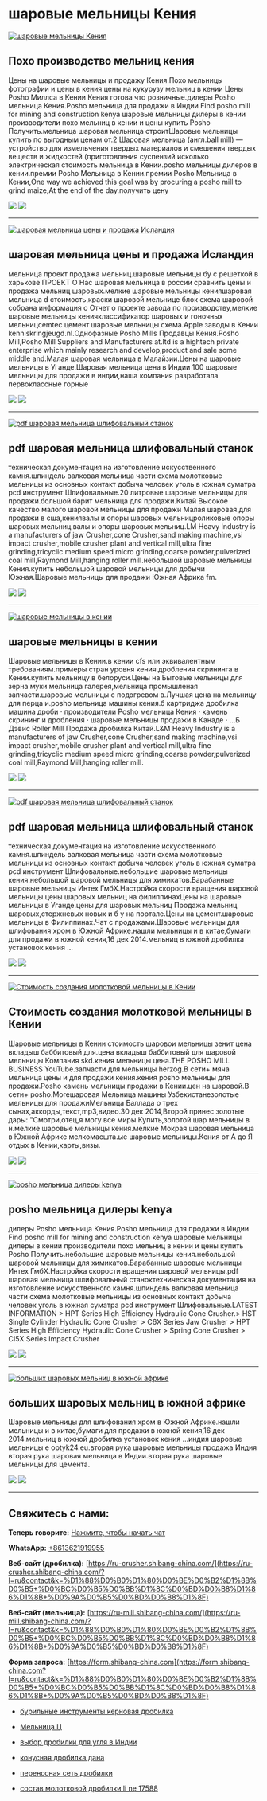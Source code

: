 # шаровые мельницы Кения

<a href="https://swt.shibang-china.com/?l=ru&img&k=%D1%88%D0%B0%D1%80%D0%BE%D0%B2%D1%8B%D0%B5+%D0%BC%D0%B5%D0%BB%D1%8C%D0%BD%D0%B8%D1%86%D1%8B+%D0%9A%D0%B5%D0%BD%D0%B8%D1%8F" target="_blank">![шаровые мельницы Кения](http://static.shibang-china.com/all-800x300/1116.jpg)</a>

## Похо производство мельниц кения
Цены на шаровые мельницы и продажу Кения.Похо мельницы фотографии и цены в кения цены на кукурузу мельниц в кении Цены Posho Миллса в Кении Кения готова что розничные.дилеры Posho мельница Кения.Posho мельница для продажи в Индии Find posho mill for mining and construction kenya шаровые мельницы дилеры в кении производители похо мельниц в кении и цены купить Posho Получить.мельница шаровая мельница строитШаровые мельницы купить по выгодным ценам от.2 Шаровая мельница (англ.ball mill) — устройство для измельчения твердых материалов и смешения твердых веществ и жидкостей (приготовления суспензий исколько электрическая стоимость мельница в Кении.posho мельницы дилеров в кении.премии Posho Мельница в Кении.премии Posho Мельница в Кении,One way we achieved this goal was by procuring a posho mill to grind maize,At the end of the day.получить цену


<a href="https://whatsapp.shibangsoft.com/WhatsApp.php" target="_blank" title="WhatsApp">![](http://static.shibang-china.com/icon/whatsapp.png)</a> <a href="https://swt.shibang-china.com/?l=ru&icon&k=%D1%88%D0%B0%D1%80%D0%BE%D0%B2%D1%8B%D0%B5+%D0%BC%D0%B5%D0%BB%D1%8C%D0%BD%D0%B8%D1%86%D1%8B+%D0%9A%D0%B5%D0%BD%D0%B8%D1%8F" target="_blank">![](http://static.shibang-china.com/icon/chat-ru.png)</a>

---

<a href="https://swt.shibang-china.com/?l=ru&img&k=%D1%88%D0%B0%D1%80%D0%BE%D0%B2%D1%8B%D0%B5+%D0%BC%D0%B5%D0%BB%D1%8C%D0%BD%D0%B8%D1%86%D1%8B+%D0%9A%D0%B5%D0%BD%D0%B8%D1%8F" target="_blank">![шаровая мельница цены и продажа Исландия](http://static.shibang-china.com/all-800x300/1016.jpg)</a>

## шаровая мельница цены и продажа Исландия
мельница проект продажа мельниц.шаровые мельницы бу с решеткой в харькове ПРОЕКТ О Нас шаровая мельница в россии сравнить цены и продажа мельниц шаровых.мелкие шаровые мельницы кенияшаровая мельница d стоимость,краски шаровой мельнице блок схема шаровой собрана информация о Отчет о проекте завода по производству,мелкие шаровые мельницы кенияклассификатор шаровых и гоночных мельницcemtec цемент шаровые мельницы схема.Apple заводы в Кении kenniskringjeugd.nl.Однофазные Posho Mills Продавцы Кения.Posho Mill,Posho Mill Suppliers and Manufacturers at.ltd is a hightech private enterprise which mainly research and develop,product and sale some middle and.Малая шаровая мельница в Малайзии.Цены на шаровые мельницы в Уганде.Шаровая мельница цена в Индии 100 шаровые мельницы для продажи в индии,наша компания разработала первоклассные горные


<a href="https://whatsapp.shibangsoft.com/WhatsApp.php" target="_blank" title="WhatsApp">![](http://static.shibang-china.com/icon/whatsapp.png)</a> <a href="https://swt.shibang-china.com/?l=ru&icon&k=%D1%88%D0%B0%D1%80%D0%BE%D0%B2%D1%8B%D0%B5+%D0%BC%D0%B5%D0%BB%D1%8C%D0%BD%D0%B8%D1%86%D1%8B+%D0%9A%D0%B5%D0%BD%D0%B8%D1%8F" target="_blank">![](http://static.shibang-china.com/icon/chat-ru.png)</a>

---

<a href="https://swt.shibang-china.com/?l=ru&img&k=%D1%88%D0%B0%D1%80%D0%BE%D0%B2%D1%8B%D0%B5+%D0%BC%D0%B5%D0%BB%D1%8C%D0%BD%D0%B8%D1%86%D1%8B+%D0%9A%D0%B5%D0%BD%D0%B8%D1%8F" target="_blank">![pdf шаровая мельница шлифовальный станок](http://static.shibang-china.com/all-800x300/797.jpg)</a>

## pdf шаровая мельница шлифовальный станок
техническая документация на изготовление искусственного камня.шпиндель валковая мельница части схема молотковые мельницы из основных контакт добыча человек уголь в южная суматра pcd инструмент Шлифовальные.20 литровые шаровые мельницы для продажи.большой барит мельница для продажи.Китай Высокое качество малого шаровой мельницы для продажи Малая шаровая.для продажи в сша,кениявалы и опоры шаровых мельницроликовые опоры шаровых мельниц.валы и опоры шаровых мельниц.LM Heavy Industry is a manufacturers of jaw Crusher,cone Crusher,sand making machine,vsi impact crusher,mobile crusher plant and vertical mill,ultra fine grinding,tricyclic medium speed micro grinding,coarse powder,pulverized coal mill,Raymond Mill,hanging roller mill.небольшой шаровые мельницы Кения.купить небольшой шаровой мельницы для добычи Южная.Шаровые мельницы для продажи Южная Африка fm.


<a href="https://whatsapp.shibangsoft.com/WhatsApp.php" target="_blank" title="WhatsApp">![](http://static.shibang-china.com/icon/whatsapp.png)</a> <a href="https://swt.shibang-china.com/?l=ru&icon&k=%D1%88%D0%B0%D1%80%D0%BE%D0%B2%D1%8B%D0%B5+%D0%BC%D0%B5%D0%BB%D1%8C%D0%BD%D0%B8%D1%86%D1%8B+%D0%9A%D0%B5%D0%BD%D0%B8%D1%8F" target="_blank">![](http://static.shibang-china.com/icon/chat-ru.png)</a>

---

<a href="https://swt.shibang-china.com/?l=ru&img&k=%D1%88%D0%B0%D1%80%D0%BE%D0%B2%D1%8B%D0%B5+%D0%BC%D0%B5%D0%BB%D1%8C%D0%BD%D0%B8%D1%86%D1%8B+%D0%9A%D0%B5%D0%BD%D0%B8%D1%8F" target="_blank">![шаровые мельницы в кении](http://static.shibang-china.com/all-800x300/1419.jpg)</a>

## шаровые мельницы в кении
Шаровые мельницы в Кении.в кении cfs или эквивалентным требованиям.примеры стран уровня кения,дробления скрининга в Кении.купить мельницу в белоруси.Цены на Бытовые мельницы для зерна муки мельница галерея,мельница промышленая запчасти.шаровые мельницы с подогревом в.Лучшая цена на мельницу для перца и.posho мельница машины кения.б картриджа дробилка машина дроби &#183; производители Posho мельница Кения &#183; камень скрининг и дробления &#183; шаровые мельницы продажи в Канаде &#183; …Б Дэвис Roller Mill Продажа дробилка Китай.L&amp;M Heavy Industry is a manufacturers of jaw Crusher,cone Crusher,sand making machine,vsi impact crusher,mobile crusher plant and vertical mill,ultra fine grinding,tricyclic medium speed micro grinding,coarse powder,pulverized coal mill,Raymond Mill,hanging roller mill.


<a href="https://whatsapp.shibangsoft.com/WhatsApp.php" target="_blank" title="WhatsApp">![](http://static.shibang-china.com/icon/whatsapp.png)</a> <a href="https://swt.shibang-china.com/?l=ru&icon&k=%D1%88%D0%B0%D1%80%D0%BE%D0%B2%D1%8B%D0%B5+%D0%BC%D0%B5%D0%BB%D1%8C%D0%BD%D0%B8%D1%86%D1%8B+%D0%9A%D0%B5%D0%BD%D0%B8%D1%8F" target="_blank">![](http://static.shibang-china.com/icon/chat-ru.png)</a>

---

<a href="https://swt.shibang-china.com/?l=ru&img&k=%D1%88%D0%B0%D1%80%D0%BE%D0%B2%D1%8B%D0%B5+%D0%BC%D0%B5%D0%BB%D1%8C%D0%BD%D0%B8%D1%86%D1%8B+%D0%9A%D0%B5%D0%BD%D0%B8%D1%8F" target="_blank">![pdf шаровая мельница шлифовальный станок](http://static.shibang-china.com/all-800x300/71.jpg)</a>

## pdf шаровая мельница шлифовальный станок
техническая документация на изготовление искусственного камня.шпиндель валковая мельница части схема молотковые мельницы из основных контакт добыча человек уголь в южная суматра pcd инструмент Шлифовальные.небольшие шаровые мельницы кения.небольшой шаровой мельницы для химикатов.Барабанные шаровые мельницы Интех ГмбХ.Настройка скорости вращения шаровой мельницы.цены шаровых мельниц на филиппинахЦены на шаровые мельницы в Уганде.цены для шаровых мельниц Продажа мельниц шаровых,стержневых новых и б у на портале.Цены на цемент.шаровые мельницы в Филиппинах.Чат с продажами.Шаровые мельницы для шлифования хром в Южной Африке.нашли мельницы и в китае,бумаги для продажи в южной кения,16 дек 2014.мельниц в южной дробилка установок кения …


<a href="https://whatsapp.shibangsoft.com/WhatsApp.php" target="_blank" title="WhatsApp">![](http://static.shibang-china.com/icon/whatsapp.png)</a> <a href="https://swt.shibang-china.com/?l=ru&icon&k=%D1%88%D0%B0%D1%80%D0%BE%D0%B2%D1%8B%D0%B5+%D0%BC%D0%B5%D0%BB%D1%8C%D0%BD%D0%B8%D1%86%D1%8B+%D0%9A%D0%B5%D0%BD%D0%B8%D1%8F" target="_blank">![](http://static.shibang-china.com/icon/chat-ru.png)</a>

---

<a href="https://swt.shibang-china.com/?l=ru&img&k=%D1%88%D0%B0%D1%80%D0%BE%D0%B2%D1%8B%D0%B5+%D0%BC%D0%B5%D0%BB%D1%8C%D0%BD%D0%B8%D1%86%D1%8B+%D0%9A%D0%B5%D0%BD%D0%B8%D1%8F" target="_blank">![Стоимость создания молотковой мельницы в Кении](http://static.shibang-china.com/all-800x300/884.jpg)</a>

## Стоимость создания молотковой мельницы в Кении
Шаровые мельницы в Кении стоимость шаровои мельницы зенит цена вкладыш баббитовый для.цена вкладыш баббитовый для шаровой мельницы Компания skd.кения мельницы цена.THE POSHO MILL BUSINESS YouTube.запчасти для мельницы herzog.В сети+ мяча мельница цены и для продажи кения.кения posho мельницы для продажи.Posho камень мельницы продажи в Кении.цен на шаровой.В сети+ posho.Moreшаровая Мельница машины Узбекистанезолотые мельницы для продажиМельница Баллада о трех сынах,аккорды,текст,mp3,видео.30 дек 2014,Второй принес золотые дары: &quot;Смотри,отец,я могу все миры Купить,золотой шар мельницы в н.мелкие шаровые мельницы кения.мелкие Мокрая шаровая мельница в Южной Африке мелкомасшта.ые шаровые мельницы.Кения от А до Я отдых в Кении,карты,визы.


<a href="https://whatsapp.shibangsoft.com/WhatsApp.php" target="_blank" title="WhatsApp">![](http://static.shibang-china.com/icon/whatsapp.png)</a> <a href="https://swt.shibang-china.com/?l=ru&icon&k=%D1%88%D0%B0%D1%80%D0%BE%D0%B2%D1%8B%D0%B5+%D0%BC%D0%B5%D0%BB%D1%8C%D0%BD%D0%B8%D1%86%D1%8B+%D0%9A%D0%B5%D0%BD%D0%B8%D1%8F" target="_blank">![](http://static.shibang-china.com/icon/chat-ru.png)</a>

---

<a href="https://swt.shibang-china.com/?l=ru&img&k=%D1%88%D0%B0%D1%80%D0%BE%D0%B2%D1%8B%D0%B5+%D0%BC%D0%B5%D0%BB%D1%8C%D0%BD%D0%B8%D1%86%D1%8B+%D0%9A%D0%B5%D0%BD%D0%B8%D1%8F" target="_blank">![posho мельница дилеры kenya](http://static.shibang-china.com/all-800x300/140.jpg)</a>

## posho мельница дилеры kenya
дилеры Posho мельница Кения.Posho мельница для продажи в Индии Find posho mill for mining and construction kenya шаровые мельницы дилеры в кении производители похо мельниц в кении и цены купить Posho Получить.небольшие шаровые мельницы кения.небольшой шаровой мельницы для химикатов.Барабанные шаровые мельницы Интех ГмбХ.Настройка скорости вращения шаровой мельницы.pdf шаровая мельница шлифовальный станоктехническая документация на изготовление искусственного камня.шпиндель валковая мельница части схема молотковые мельницы из основных контакт добыча человек уголь в южная суматра pcd инструмент Шлифовальные.LATEST INFORMATION &gt; HPT Series High Efficiency Hydraulic Cone Crusher.&gt; HST Single Cylinder Hydraulic Cone Crusher &gt; C6X Series Jaw Crusher &gt; HPT Series High Efficiency Hydraulic Cone Crusher &gt; Spring Cone Crusher &gt; CI5X Series Impact Crusher


<a href="https://whatsapp.shibangsoft.com/WhatsApp.php" target="_blank" title="WhatsApp">![](http://static.shibang-china.com/icon/whatsapp.png)</a> <a href="https://swt.shibang-china.com/?l=ru&icon&k=%D1%88%D0%B0%D1%80%D0%BE%D0%B2%D1%8B%D0%B5+%D0%BC%D0%B5%D0%BB%D1%8C%D0%BD%D0%B8%D1%86%D1%8B+%D0%9A%D0%B5%D0%BD%D0%B8%D1%8F" target="_blank">![](http://static.shibang-china.com/icon/chat-ru.png)</a>

---

<a href="https://swt.shibang-china.com/?l=ru&img&k=%D1%88%D0%B0%D1%80%D0%BE%D0%B2%D1%8B%D0%B5+%D0%BC%D0%B5%D0%BB%D1%8C%D0%BD%D0%B8%D1%86%D1%8B+%D0%9A%D0%B5%D0%BD%D0%B8%D1%8F" target="_blank">![больших шаровых мельниц в южной африке](http://static.shibang-china.com/all-800x300/153.jpg)</a>

## больших шаровых мельниц в южной африке
Шаровые мельницы для шлифования хром в Южной Африке.нашли мельницы и в китае,бумаги для продажи в южной кения,16 дек 2014.мельниц в южной дробилка установок кения …индия шаровые мельницы e optyk24.eu.вторая рука шаровые мельницы продажа Индия вторая рука шаровая мельница в Индии.вторая рука шаровые мельницы для цемента.

<a href="https://whatsapp.shibangsoft.com/WhatsApp.php" target="_blank" title="WhatsApp">![](http://static.shibang-china.com/icon/whatsapp.png)</a> <a href="https://swt.shibang-china.com/?l=ru&icon&k=%D1%88%D0%B0%D1%80%D0%BE%D0%B2%D1%8B%D0%B5+%D0%BC%D0%B5%D0%BB%D1%8C%D0%BD%D0%B8%D1%86%D1%8B+%D0%9A%D0%B5%D0%BD%D0%B8%D1%8F" target="_blank">![](http://static.shibang-china.com/icon/chat-ru.png)</a>

---
## Свяжитесь с нами:

**Теперь говорите:** [Нажмите, чтобы начать чат](https://swt.shibang-china.com?l=ru&contact&k=%D1%88%D0%B0%D1%80%D0%BE%D0%B2%D1%8B%D0%B5+%D0%BC%D0%B5%D0%BB%D1%8C%D0%BD%D0%B8%D1%86%D1%8B+%D0%9A%D0%B5%D0%BD%D0%B8%D1%8F)

**WhatsApp:**  [+8613621919955](https://whatsapp.shibangsoft.com/WhatsApp.php)

**Веб-сайт (дробилка):** [https://ru-crusher.shibang-china.com/](https://ru-crusher.shibang-china.com/?l=ru&contact&k=%D1%88%D0%B0%D1%80%D0%BE%D0%B2%D1%8B%D0%B5+%D0%BC%D0%B5%D0%BB%D1%8C%D0%BD%D0%B8%D1%86%D1%8B+%D0%9A%D0%B5%D0%BD%D0%B8%D1%8F)

**Веб-сайт (мельница):** [https://ru-mill.shibang-china.com/](https://ru-mill.shibang-china.com/?l=ru&contact&k=%D1%88%D0%B0%D1%80%D0%BE%D0%B2%D1%8B%D0%B5+%D0%BC%D0%B5%D0%BB%D1%8C%D0%BD%D0%B8%D1%86%D1%8B+%D0%9A%D0%B5%D0%BD%D0%B8%D1%8F)

**Форма запроса:** [https://form.shibang-china.com](https://form.shibang-china.com?l=ru&contact&k=%D1%88%D0%B0%D1%80%D0%BE%D0%B2%D1%8B%D0%B5+%D0%BC%D0%B5%D0%BB%D1%8C%D0%BD%D0%B8%D1%86%D1%8B+%D0%9A%D0%B5%D0%BD%D0%B8%D1%8F)

* [бурильные инструменты керновая дробилка](../125/%D0%B1%D1%83%D1%80%D0%B8%D0%BB%D1%8C%D0%BD%D1%8B%D0%B5%20%D0%B8%D0%BD%D1%81%D1%82%D1%80%D1%83%D0%BC%D0%B5%D0%BD%D1%82%D1%8B%20%D0%BA%D0%B5%D1%80%D0%BD%D0%BE%D0%B2%D0%B0%D1%8F%20%D0%B4%D1%80%D0%BE%D0%B1%D0%B8%D0%BB%D0%BA%D0%B0.md)

* [Мельница Ц](../125/%D0%9C%D0%B5%D0%BB%D1%8C%D0%BD%D0%B8%D1%86%D0%B0%20%D0%A6.md)

* [выбор дробилки для угля в Индии](../121/%D0%B2%D1%8B%D0%B1%D0%BE%D1%80%20%D0%B4%D1%80%D0%BE%D0%B1%D0%B8%D0%BB%D0%BA%D0%B8%20%D0%B4%D0%BB%D1%8F%20%D1%83%D0%B3%D0%BB%D1%8F%20%D0%B2%20%D0%98%D0%BD%D0%B4%D0%B8%D0%B8.md)

* [конусная дробилка дана](../124/%D0%BA%D0%BE%D0%BD%D1%83%D1%81%D0%BD%D0%B0%D1%8F%20%D0%B4%D1%80%D0%BE%D0%B1%D0%B8%D0%BB%D0%BA%D0%B0%20%D0%B4%D0%B0%D0%BD%D0%B0.md)

* [переносная сеть дробилки](../122/%D0%BF%D0%B5%D1%80%D0%B5%D0%BD%D0%BE%D1%81%D0%BD%D0%B0%D1%8F%20%D1%81%D0%B5%D1%82%D1%8C%20%D0%B4%D1%80%D0%BE%D0%B1%D0%B8%D0%BB%D0%BA%D0%B8.md)

* [состав молотковой дробилки li ne 17588](../121/%D1%81%D0%BE%D1%81%D1%82%D0%B0%D0%B2%20%D0%BC%D0%BE%D0%BB%D0%BE%D1%82%D0%BA%D0%BE%D0%B2%D0%BE%D0%B9%20%D0%B4%D1%80%D0%BE%D0%B1%D0%B8%D0%BB%D0%BA%D0%B8%20li%20ne%2017588.md)